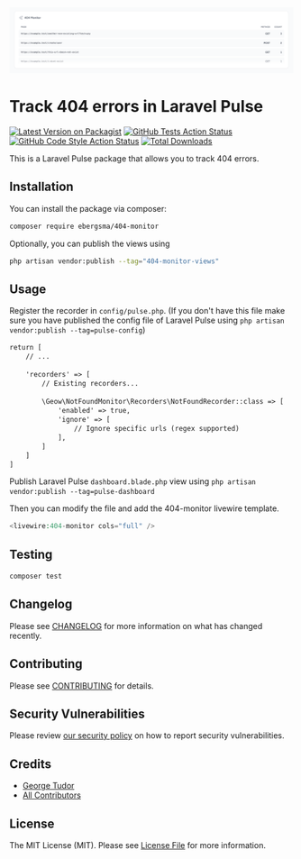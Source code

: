 <p align="center"><img src="/404-monitor.png" alt="404 Monitor for Laravel Pulse"></p>

# Track 404 errors in Laravel Pulse

[![Latest Version on Packagist](https://img.shields.io/packagist/v/geowrgetudor/404-monitor.svg?style=flat-square)](https://packagist.org/packages/geowrgetudor/404-monitor)
[![GitHub Tests Action Status](https://img.shields.io/github/actions/workflow/status/geowrgetudor/404-monitor/run-tests.yml?branch=main&label=tests&style=flat-square)](https://github.com/geowrgetudor/404-monitor/actions?query=workflow%3Arun-tests+branch%3Amain)
[![GitHub Code Style Action Status](https://img.shields.io/github/actions/workflow/status/geowrgetudor/404-monitor/fix-php-code-style-issues.yml?branch=main&label=code%20style&style=flat-square)](https://github.com/geowrgetudor/404-monitor/actions?query=workflow%3A"Fix+PHP+code+style+issues"+branch%3Amain)
[![Total Downloads](https://img.shields.io/packagist/dt/geowrgetudor/404-monitor.svg?style=flat-square)](https://packagist.org/packages/geowrgetudor/404-monitor)

This is a Laravel Pulse package that allows you to track 404 errors.

## Installation

You can install the package via composer:

```bash
composer require ebergsma/404-monitor
```

Optionally, you can publish the views using

```bash
php artisan vendor:publish --tag="404-monitor-views"
```

## Usage

Register the recorder in `config/pulse.php`. (If you don\'t have this file make sure you have published the config file of Laravel Pulse using `php artisan vendor:publish --tag=pulse-config`)

```
return [
    // ...

    'recorders' => [
        // Existing recorders...

        \Geow\NotFoundMonitor\Recorders\NotFoundRecorder::class => [
            'enabled' => true,
            'ignore' => [
                // Ignore specific urls (regex supported)
            ],
        ]
    ]
]
```

Publish Laravel Pulse `dashboard.blade.php` view using `php artisan vendor:publish --tag=pulse-dashboard`

Then you can modify the file and add the 404-monitor livewire template.

```php
<livewire:404-monitor cols="full" />
```

## Testing

```bash
composer test
```

## Changelog

Please see [CHANGELOG](CHANGELOG.md) for more information on what has changed recently.

## Contributing

Please see [CONTRIBUTING](CONTRIBUTING.md) for details.

## Security Vulnerabilities

Please review [our security policy](../../security/policy) on how to report security vulnerabilities.

## Credits

-   [George Tudor](https://github.com/geowrgetudor)
-   [All Contributors](../../contributors)

## License

The MIT License (MIT). Please see [License File](LICENSE.md) for more information.
